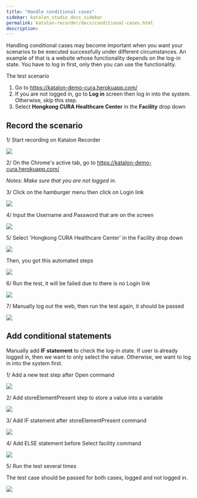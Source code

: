 ```yaml
---
title: "Handle conditional cases"
sidebar: katalon_studio_docs_sidebar
permalink: katalon-recorder/docs/conditional-cases.html
description:
---
```


Handling conditional cases may become important when you want your scenarios to be executed successfully under different circumstances. An example of that is a website whose functionality depends on the log-in state. You have to log in first, only then you can use the functionality.

The test scenario

1.  Go to <https://katalon-demo-cura.herokuapp.com/>
2.  If you are not logged in, go to **Log in** screen then log in into the system. Otherwise, skip this step.
3.  Select **Hongkong CURA Healthcare Center** in the **Facility** drop down

## Record the scenario

1/ Start recording on Katalon Recorder

![](https://raw.githubusercontent.com/katalon-studio/docs-images/master/katalon-recorder/docs/jtbd/conditional-cases/media/image1.png)

2/ On the Chrome\'s active tab, go to <https://katalon-demo-cura.herokuapp.com/>

_Notes: Make sure that you are not logged in._

3/ Click on the hamburger menu then click on Login link

![](https://raw.githubusercontent.com/katalon-studio/docs-images/master/katalon-recorder/docs/jtbd/conditional-cases/media/image2.png)

4/ Input the Username and Password that are on the screen

![](https://raw.githubusercontent.com/katalon-studio/docs-images/master/katalon-recorder/docs/jtbd/conditional-cases/media/image3.jpeg)

5/ Select 'Hongkong CURA Healthcare Center' in the Facility drop down

![](https://raw.githubusercontent.com/katalon-studio/docs-images/master/katalon-recorder/docs/jtbd/conditional-cases/media/image4.png)

Then, you got this automated steps

![](https://raw.githubusercontent.com/katalon-studio/docs-images/master/katalon-recorder/docs/jtbd/conditional-cases/media/image5.png)

6/ Run the test, it will be failed due to there is no Login link

![](https://raw.githubusercontent.com/katalon-studio/docs-images/master/katalon-recorder/docs/jtbd/conditional-cases/media/image6.jpeg)

7/ Manually log out the web, then run the test again, it should be passed

![](https://raw.githubusercontent.com/katalon-studio/docs-images/master/katalon-recorder/docs/jtbd/conditional-cases/media/image7.jpeg)

## Add conditional statements

Manually add **IF statement** to check the log-in state. If user is already logged in, then we want to only select the value. Otherwise, we want to log in into the system first.

1/ Add a new test step after Open command

![](https://raw.githubusercontent.com/katalon-studio/docs-images/master/katalon-recorder/docs/jtbd/conditional-cases/media/image8.jpeg)

2/ Add storeElementPresent step to store a value into a variable

![](https://raw.githubusercontent.com/katalon-studio/docs-images/master/katalon-recorder/docs/jtbd/conditional-cases/media/image9.jpeg)

3/ Add IF statement after storeElementPresent command

![](https://raw.githubusercontent.com/katalon-studio/docs-images/master/katalon-recorder/docs/jtbd/conditional-cases/media/image10.jpeg)

4/ Add ELSE statement before Select facility command

![](https://raw.githubusercontent.com/katalon-studio/docs-images/master/katalon-recorder/docs/jtbd/conditional-cases/media/image11.jpeg)

5/ Run the test several times

The test case should be passed for both cases, logged and not logged in.

![](https://raw.githubusercontent.com/katalon-studio/docs-images/master/katalon-recorder/docs/jtbd/conditional-cases/media/image12.jpeg)
